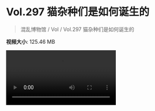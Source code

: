 # Vol.297 猫杂种们是如何诞生的

> 混乱博物馆 / Vol / Vol.297 猫杂种们是如何诞生的

**视频大小**: 125.46 MB

<div class="video"><video src="https://file.hsyhx.top/video/297.mp4" controls preload>🤔 您的浏览器不支持 video 标签</video></div>
